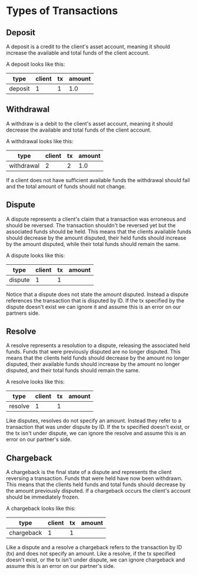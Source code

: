 # Types of Transactions

## Deposit

A deposit is a credit to the client's asset account, meaning it should increase the available and total funds of the client account.

A deposit looks like this:

| type | client | tx | amount |
| --- | --- | --- | --- |
| deposit | 1 | 1 | 1.0 |

## Withdrawal

A withdraw is a debit to the client's asset account, meaning it should decrease the available and total funds of the client account.

A withdrawal looks like this:

| type | client | tx | amount |
| --- | --- | --- | --- |
| withdrawal | 2 |  2 | 1.0 |

If a client does not have sufficient available funds the withdrawal should fail and the total amount of funds should not change.

## Dispute

A dispute represents a client's claim that a transaction was erroneous and should be reversed. The transaction shouldn't be reversed yet but the associated funds should be held. This means that the clients available funds should decrease by the amount disputed, their held funds should increase by the amount disputed, while their total funds should remain the same.

A dispute looks like this:

| type | client | tx | amount |
| --- | --- | --- | --- |
|dispute | 1|  1 | |

Notice that a dispute does not state the amount disputed. Instead a dispute references the transaction that is disputed by ID. If the tx specified by the dispute doesn't exist we can ignore it and assume this is an error on our partners side.

## Resolve

A resolve represents a resolution to a dispute, releasing the associated held funds. Funds that were previously disputed are no longer disputed. This means that the clients held funds should decrease by the amount no longer disputed, their available funds should increase by the amount no longer disputed, and their total funds should remain the same.

A resolve looks like this:

| type | client | tx | amount |
| --- | --- | --- | --- |
| resolve | 1 | 1 | |

Like disputes, resolves do not specify an amount. Instead they refer to a transaction that was under dispute by ID. If the tx specified doesn't exist, or the tx isn't under dispute, we can ignore the resolve and assume this is an error on our partner's side.

## Chargeback

A chargeback is the final state of a dispute and represents the client reversing a transaction. Funds that were held have now been withdrawn. This means that the clients held funds and total funds should decrease by the amount previously disputed. If a chargeback occurs the client's account should be immediately frozen.

A chargeback looks like this:

| type | client | tx | amount |
| --- | --- | --- | --- |
| chargeback | 1 | 1 | |  

Like a dispute and a resolve a chargeback refers to the transaction by ID (tx) and does not specify an amount. Like a resolve, if the tx specified doesn't exist, or the tx isn't under dispute, we can ignore chargeback and assume this is an error on our partner's side.
